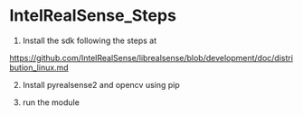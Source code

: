 # IntelRealSense_Steps

1) Install the sdk following the steps at 

https://github.com/IntelRealSense/librealsense/blob/development/doc/distribution_linux.md

2) Install pyrealsense2 and opencv using pip

3) run the module
